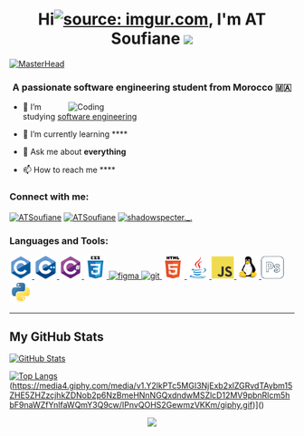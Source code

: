 <p align="center">
        <h1 align="center">Hi<a href="https://imgur.com/0Wu17Kb"><img src="https://i.imgur.com/0Wu17Kb.png" title="source: imgur.com" width="16" /></a>, I'm AT Soufiane <img src ="https://media.tenor.com/hG868R7hU3EAAAAC/berserk-gif.gif" width="40" /></h1>
</p>

[![MasterHead](https://i.pinimg.com/originals/83/f6/5e/83f65e8c6efc88fabfcfbb11cf63bd8a.gif)](https://github.com/Its-Kaizen)
<h3 align="center">A passionate software engineering student from Morocco 🇲🇦</h3>
<img align="right" alt="Coding" width="400" src="https://steamuserimages-a.akamaihd.net/ugc/81465929073340495/E6F64A1452B8609AB04A11E4FF5A20F3C208FB67/?imw=5000&imh=5000&ima=fit&impolicy=Letterbox&imcolor=%23000000&letterbox=false">







- 🔭 I’m studying [software engineering](https://github.com/ATsoufiane)

- 🌱 I’m currently learning ****

- 💬 Ask me about **everything**

- 📫 How to reach me ****



<h3 align="left">Connect with me:</h3>
<p align="left">
<a href="https://x.com/atsouf?s=11" target="blank"><img align="center" src="https://raw.githubusercontent.com/rahuldkjain/github-profile-readme-generator/master/src/images/icons/Social/twitter.svg" alt="ATSoufiane" height="30" width="40" /></a>
<a href="https://www.instagram.com/atsoufiane_._/" target="blank"><img align="center" src="https://raw.githubusercontent.com/rahuldkjain/github-profile-readme-generator/master/src/images/icons/Social/instagram.svg" alt="ATSoufiane" height="30" width="40" /></a>
<a href="https://discord.gg/shadowspecter._." target="blank"><img align="center" src="https://raw.githubusercontent.com/rahuldkjain/github-profile-readme-generator/master/src/images/icons/Social/discord.svg" alt="shadowspecter._." height="30" width="40" /></a>
</p>

<h3 align="left">Languages and Tools:</h3>
<p align="left">  <a href="https://www.cprogramming.com/" target="_blank" rel="noreferrer"> <img src="https://raw.githubusercontent.com/devicons/devicon/master/icons/c/c-original.svg" alt="c" width="40" height="40"/> </a> <a href="https://www.w3schools.com/cpp/" target="_blank" rel="noreferrer"> <img src="https://raw.githubusercontent.com/devicons/devicon/master/icons/cplusplus/cplusplus-original.svg" alt="cplusplus" width="40" height="40"/> </a> <a href="https://www.w3schools.com/cs/" target="_blank" rel="noreferrer"> <img src="https://raw.githubusercontent.com/devicons/devicon/master/icons/csharp/csharp-original.svg" alt="csharp" width="40" height="40"/> </a> <a href="https://www.w3schools.com/css/" target="_blank" rel="noreferrer"> <img src="https://raw.githubusercontent.com/devicons/devicon/master/icons/css3/css3-original-wordmark.svg" alt="css3" width="40" height="40"/> </a> <a href="https://www.figma.com/" target="_blank" rel="noreferrer"> <img src="https://www.vectorlogo.zone/logos/figma/figma-icon.svg" alt="figma" width="40" height="40"/> </a> <a href="https://git-scm.com/" target="_blank" rel="noreferrer"> <img src="https://www.vectorlogo.zone/logos/git-scm/git-scm-icon.svg" alt="git" width="40" height="40"/> </a> <a href="https://www.w3.org/html/" target="_blank" rel="noreferrer"> <img src="https://raw.githubusercontent.com/devicons/devicon/master/icons/html5/html5-original-wordmark.svg" alt="html5" width="40" height="40"/> </a> <a href="https://www.java.com" target="_blank" rel="noreferrer"> <img src="https://raw.githubusercontent.com/devicons/devicon/master/icons/java/java-original.svg" alt="java" width="40" height="40"/> </a> <a href="https://developer.mozilla.org/en-US/docs/Web/JavaScript" target="_blank" rel="noreferrer"> <img src="https://raw.githubusercontent.com/devicons/devicon/master/icons/javascript/javascript-original.svg" alt="javascript" width="40" height="40"/> </a> <a href="https://www.linux.org/" target="_blank" rel="noreferrer"> <img src="https://raw.githubusercontent.com/devicons/devicon/master/icons/linux/linux-original.svg" alt="linux" width="40" height="40"/> </a> <a href="https://www.photoshop.com/en" target="_blank" rel="noreferrer"> <img src="https://raw.githubusercontent.com/devicons/devicon/master/icons/photoshop/photoshop-line.svg" alt="photoshop" width="40" height="40"/> </a> <a href="https://www.python.org" target="_blank" rel="noreferrer"> <img src="https://raw.githubusercontent.com/devicons/devicon/master/icons/python/python-original.svg" alt="python" width="40" height="40"/> </a>  </p>



---
## My GitHub Stats

[![GitHub Stats](https://github-readme-stats.vercel.app/api?username=ATsoufiane&show_icons=true&locale=en&count_private=true&theme=radical)]()
[![]()]()

[![Top Langs](https://github-readme-stats.vercel.app/api/top-langs/?username=ATsoufiane&langs_count=8&theme=radical&layout=pie)]()
(https://media4.giphy.com/media/v1.Y2lkPTc5MGI3NjExb2xlZGRvdTAybm15ZHE5ZHZzcjhkZDNob2p6NzBmeHNnNGQxdndwMSZlcD12MV9pbnRlcm5hbF9naWZfYnlfaWQmY3Q9cw/IPnvQOHS2GewmzVKKm/giphy.gif)]()



<p align="center">      
        <img src ="https://media.tenor.com/RizT-AtAcfkAAAAd/berserk-guts.gif" width="1100" />
</p>

